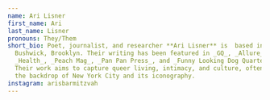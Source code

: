 ```yaml
---
name: Ari Lisner
first_name: Ari
last_name: Lisner
pronouns: They/Them
short_bio: Poet, journalist, and researcher **Ari Lisner** is  based in
  Bushwick, Brooklyn. Their writing has been featured in _GQ_, _Allure_,
  _Health_, _Peach Mag_, _Pan Pan Press_, and _Funny Looking Dog Quarterly_.
  Their work aims to capture queer living, intimacy, and culture, often against
  the backdrop of New York City and its iconography.
instagram: arisbarmitzvah
---
```

